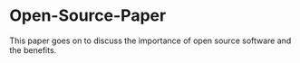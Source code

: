 # Open-Source-Paper
This paper goes on to discuss the importance of open source software and the benefits. 
